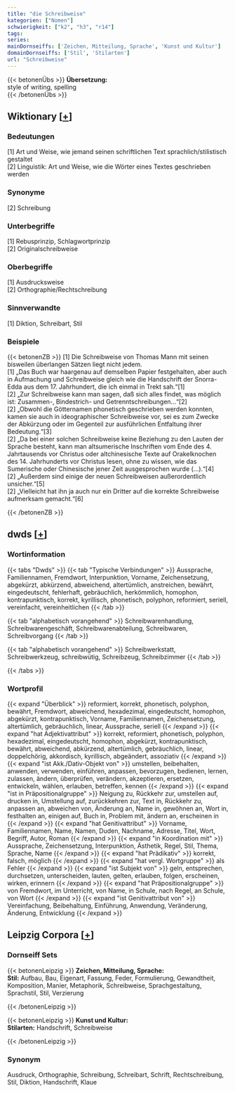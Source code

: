 ```yaml
---
title: "die Schreibweise"
kategorien: ["Nomen"]
schwierigkeit: ["k2", "h3", "r14"]
tags:
series:
mainDornseiffs: ['Zeichen, Mitteilung, Sprache', 'Kunst und Kultur']
domainDornseiffs: ['Stil', 'Stilarten']
url: "Schreibweise"
---
```


{{< betonenÜbs >}}
**Übersetzung:**  
style of writing, spelling  
{{< /betonenÜbs >}}

## Wiktionary [[+](https://de.wiktionary.org/wiki/Schreibweise)]

### Bedeutungen
[1] Art und Weise, wie jemand seinen schriftlichen Text sprachlich/stilistisch gestaltet  
[2] Linguistik: Art und Weise, wie die Wörter eines Textes geschrieben werden  

### Synonyme
[2] Schreibung  

### Unterbegriffe
[1] Rebusprinzip, Schlagwortprinzip  
[2] Originalschreibweise  

### Oberbegriffe
[1] Ausdrucksweise  
[2] Orthographie/Rechtschreibung  

### Sinnverwandte
[1] Diktion, Schreibart, Stil  

### Beispiele
{{< betonenZB >}}
[1] Die Schreibweise von Thomas Mann mit seinen bisweilen überlangen Sätzen liegt nicht jedem.  
[1] „Das Buch war haargenau auf demselben Papier festgehalten, aber auch in Aufmachung und Schreibweise gleich wie die Handschrift der Snorra-Edda aus dem 17. Jahrhundert, die ich einmal in Trekt sah.“[1]  
[2] „Zur Schreibweise kann man sagen, daß sich alles findet, was möglich ist: Zusammen-, Bindestrich- und Getrenntschreibungen…“[2]  
[2] „Obwohl die Götternamen phonetisch geschrieben werden konnten, kamen sie auch in ideographischer Schreibweise vor, sei es zum Zwecke der Abkürzung oder im Gegenteil zur ausführlichen Entfaltung ihrer Bedeutung.“[3]  
[2] „Da bei einer solchen Schreibweise keine Beziehung zu den Lauten der Sprache besteht, kann man altsumerische Inschriften vom Ende des 4. Jahrtausends vor Christus oder altchinesische Texte auf Orakelknochen des 14. Jahrhunderts vor Christus lesen, ohne zu wissen, wie das Sumerische oder Chinesische jener Zeit ausgesprochen wurde (…).“[4]  
[2] „Außerdem sind einige der neuen Schreibweisen außerordentlich unsicher.“[5]  
[2] „Vielleicht hat ihn ja auch nur ein Dritter auf die korrekte Schreibweise aufmerksam gemacht.“[6]  

{{< /betonenZB >}}


## dwds [[+](https://www.dwds.de/wb/Schreibweise)]

### Wortinformation
{{< tabs "Dwds" >}}
{{< tab "Typische Verbindungen" >}}
Aussprache, Familiennamen, Fremdwort, Interpunktion, Vorname, Zeichensetzung, abgekürzt, abkürzend, abweichend, altertümlich, anstreichen, bewährt, eingedeutscht, fehlerhaft, gebräuchlich, herkömmlich, homophon, kontrapunktisch, korrekt, kyrillisch, phonetisch, polyphon, reformiert, seriell, vereinfacht, vereinheitlichen
{{< /tab >}}

{{< tab "alphabetisch vorangehend" >}}
Schreibwarenhandlung, Schreibwarengeschäft, Schreibwarenabteilung, Schreibwaren, Schreibvorgang
{{< /tab >}}

{{< tab "alphabetisch vorangehend" >}}
Schreibwerkstatt, Schreibwerkzeug, schreibwütig, Schreibzeug, Schreibzimmer
{{< /tab >}}

{{< /tabs >}}

### Wortprofil
{{< expand "Überblick" >}} reformiert, korrekt, phonetisch, polyphon, bewährt, Fremdwort, abweichend, hexadezimal, eingedeutscht, homophon, abgekürzt, kontrapunktisch, Vorname, Familiennamen, Zeichensetzung, altertümlich, gebräuchlich, linear, Aussprache, seriell {{< /expand >}}
{{< expand "hat Adjektivattribut" >}} korrekt, reformiert, phonetisch, polyphon, hexadezimal, eingedeutscht, homophon, abgekürzt, kontrapunktisch, bewährt, abweichend, abkürzend, altertümlich, gebräuchlich, linear, doppelchörig, akkordisch, kyrillisch, abgeändert, assoziativ {{< /expand >}}
{{< expand "ist Akk./Dativ-Objekt von" >}} umstellen, beibehalten, anwenden, verwenden, einführen, anpassen, bevorzugen, bedienen, lernen, zulassen, ändern, überprüfen, verändern, akzeptieren, ersetzen, entwickeln, wählen, erlauben, betreffen, kennen {{< /expand >}}
{{< expand "ist in Präpositionalgruppe" >}} Neigung zu, Rückkehr zur, umstellen auf, drucken in, Umstellung auf, zurückkehren zur, Text in, Rückkehr zu, anpassen an, abweichen von, Änderung an, Name in, gewöhnen an, Wort in, festhalten an, einigen auf, Buch in, Problem mit, ändern an, erscheinen in {{< /expand >}}
{{< expand "hat Genitivattribut" >}} Vorname, Familiennamen, Name, Namen, Duden, Nachname, Adresse, Titel, Wort, Begriff, Autor, Roman {{< /expand >}}
{{< expand "in Koordination mit" >}} Aussprache, Zeichensetzung, Interpunktion, Ästhetik, Regel, Stil, Thema, Sprache, Name {{< /expand >}}
{{< expand "hat Prädikativ" >}} korrekt, falsch, möglich {{< /expand >}}
{{< expand "hat vergl. Wortgruppe" >}} als Fehler {{< /expand >}}
{{< expand "ist Subjekt von" >}} geln, entsprechen, durchsetzen, unterscheiden, lauten, gelten, erlauben, folgen, erscheinen, wirken, erinnern {{< /expand >}}
{{< expand "hat Präpositionalgruppe" >}} von Fremdwort, im Unterricht, von Name, in Schule, nach Regel, an Schule, von Wort {{< /expand >}}
{{< expand "ist Genitivattribut von" >}} Vereinfachung, Beibehaltung, Einführung, Anwendung, Veränderung, Änderung, Entwicklung {{< /expand >}}

## Leipzig Corpora [[+](https://corpora.uni-leipzig.de/en/res?word=Schreibweise&corpusId=deu_newscrawl-public_2018)]

### Dornseiff Sets
{{< betonenLeipzig >}}
**Zeichen, Mitteilung, Sprache:**  
**Stil:** Aufbau, Bau, Eigenart, Fassung, Feder, Formulierung, Gewandtheit, Komposition, Manier, Metaphorik, Schreibweise, Sprachgestaltung, Sprachstil, Stil, Verzierung  

{{< /betonenLeipzig >}}


{{< betonenLeipzig >}}
**Kunst und Kultur:**  
**Stilarten:** Handschrift, Schreibweise  

{{< /betonenLeipzig >}}

### Synonym
Ausdruck, Orthographie, Schreibung, Schreibart, Schrift, Rechtschreibung, Stil, Diktion, Handschrift, Klaue


